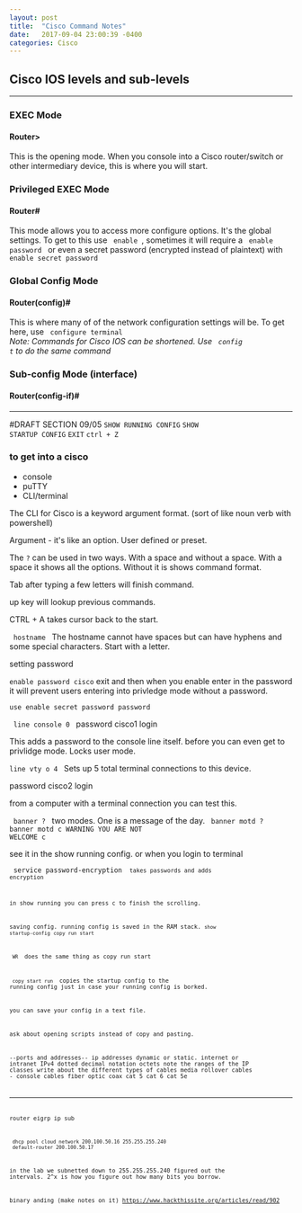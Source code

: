 ```yaml
---
layout: post
title:  "Cisco Command Notes"
date:   2017-09-04 23:00:39 -0400
categories: Cisco
---
```



## Cisco IOS levels and sub-levels

---

### EXEC Mode

#### Router> 
 
This is the opening mode. When you console into a Cisco router/switch or other intermediary device, this is where you will start.  


  
### Privileged EXEC Mode

#### Router# 
 
This mode allows you to access more configure options. It's the global settings. To get to this use <code> enable </code>, sometimes it will require a <code> enable password </code> or even a secret password (encrypted instead of plaintext) with <code> enable secret password </code>  



### Global Config Mode

#### Router(config)# 

This is where many of of the network configuration settings will be. To get here, use <code> configure terminal </code>  
*Note: Commands for Cisco IOS can be shortened. Use <code> config t</code> to do the same command*
 




### Sub-config Mode (interface)

#### Router(config-if)#


--- 

#DRAFT SECTION 09/05
<code>SHOW RUNNING CONFIG</code>
<code>SHOW STARTUP CONFIG</code>
<code>EXIT</code>
<code>ctrl + Z</code>
### to get into a cisco 
- console 
- puTTY
- CLI/terminal 

The CLI for Cisco is a keyword argument format. (sort of like noun verb with powershell) 

Argument - it's like an option. User defined or preset. 

The <code>?</code> can be used in two ways. With a space and without a space. With a space it shows all the options. Without it is shows command format. 

Tab after typing a few letters will finish command. 

up key will lookup previous commands. 

CTRL + A takes cursor back to the start. 

<Code> hostname </code>
The hostname cannot have spaces but can have hyphens and some special characters. Start with a letter. 

setting password 

<code>enable password cisco</code>
exit and then when you enable enter in the password
it will prevent users entering into privledge mode without a password. 

<code>use enable secret password password</code>

<code> line console 0 </code>
password cisco1
login


This adds a password to the console line itself. before you can even get to privlidge mode. Locks user mode. 

<code>line vty o 4 </code>
Sets up 5 total terminal connections to this device. 

password cisco2
login

from a computer with a terminal connection you can test this. 

<code> banner ? </code>
two modes. One is a message of the day.
<code> banner motd ? </code>
<code>banner motd c WARNING YOU ARE NOT WELCOME c </code>

see it in the show running config. or when you login to terminal 

<code> service password-encryption <code>
takes passwords and adds encryption

in show running you can press c to finish the scrolling. 

saving config. 
running config is saved in the RAM stack. 
<code>show startup-config</code>
<code>copy run start</code>


<code> WR </code>
does the same thing as copy run start

<code> copy start run </code>
copies the startup config to the running config just in case your running config is borked. 

you can save your config in a text file. 

ask about opening scripts instead of copy and pasting. 


--ports and addresses--
ip addresses dynamic or static. 
internet or intranet
IPv4 dotted decimal notation
octets
note the ranges of the IP classes
write about the different types of cables
media 
rollover cables - console cables
fiber optic 
coax 
cat 5
cat 6 
cat 5e


--- 

router eigrp ip sub

<code> dhcp pool cloud
network 200.100.50.16 255.255.255.240
</code>
<code> default-router 200.100.50.17 </code>

in the lab we subnetted down to 255.255.255.240
figured out the intervals. 
2^x is how you figure out how many bits you borrow. 

binary anding (make notes on it) 
https://www.hackthissite.org/articles/read/902










  








